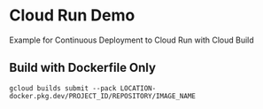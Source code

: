 # Cloud Run Demo
Example for Continuous Deployment to Cloud Run with Cloud Build

## Build with Dockerfile Only
```
gcloud builds submit --pack LOCATION-docker.pkg.dev/PROJECT_ID/REPOSITORY/IMAGE_NAME
```

